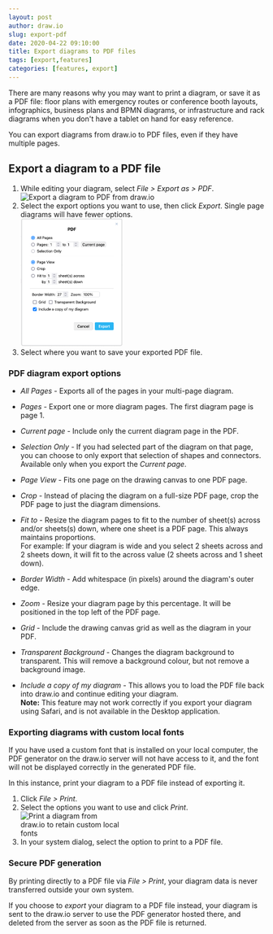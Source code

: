 ```yaml
---
layout: post
author: draw.io
slug: export-pdf
date: 2020-04-22 09:10:00
title: Export diagrams to PDF files
tags: [export,features]
categories: [features, export]
---
```


There are many reasons why you may want to print a diagram, or save it as a PDF file: floor plans with emergency routes or conference booth layouts, infographics, business plans and BPMN diagrams, or infrastructure and rack diagrams when you don't have a tablet on hand for easy reference.

You can export diagrams from draw.io to PDF files, even if they have multiple pages.

## Export a diagram to a PDF file

1. While editing your diagram, select _File > Export as > PDF_.
<br /><img src="/assets/img/blog/export-pdf.png" style="width=100%;max-width:400px;height:auto;" alt="Export a diagram to PDF from draw.io">
1. Select the export options you want to use, then click _Export_. Single page diagrams will have fewer options.
<br /><img src="/assets/img/blog/export-pdf-options.png" style="width=100%;max-width:200px;height:auto;" alt="The options available when exporting your diagram as a PDF file">
1. Select where you want to save your exported PDF file.

### PDF diagram export options

   * _All Pages_ - Exports all of the pages in your multi-page diagram. 

   * _Pages_ - Export one or more diagram pages. The first diagram page is page 1.

   * _Current page_ - Include only the current diagram page in the PDF.

   * _Selection Only_ - If you had selected part of the diagram on that page, you can choose to only export that selection of shapes and connectors. Available only when you export the _Current page_.

   * _Page View_ - Fits one page on the drawing canvas to one PDF page.

   * _Crop_ - Instead of placing the diagram on a full-size PDF page, crop the PDF page to just the diagram dimensions. 

   * _Fit to_ - Resize the diagram pages to fit to the number of sheet(s) across and/or sheets(s) down, where one sheet is a PDF page. This always maintains proportions. <br />For example: If your diagram is wide and you select 2 sheets across and 2 sheets down, it will fit to the across value (2 sheets across and 1 sheet down).

   * _Border Width_ - Add whitespace (in pixels) around the diagram's outer edge. 

   * _Zoom_ - Resize your diagram page by this percentage. It will be positioned in the top left of the PDF page. 

   * _Grid_ - Include the drawing canvas grid as well as the diagram in your PDF.

   * _Transparent Background_ - Changes the diagram background to transparent. This will remove a background colour, but not remove a background image.

   * _Include a copy of my diagram_ - This allows you to load the PDF file back into draw.io and continue editing your diagram. 
  <br />**Note:** This feature may not work correctly if you export your diagram using Safari, and is not available in the Desktop application.

### Exporting diagrams with custom local fonts

If you have used a custom font that is installed on your local computer, the PDF generator on the draw.io server will not have access to it, and the font will not be displayed correctly in the generated PDF file.

In this instance, print your diagram to a PDF file instead of exporting it.

1. Click _File > Print_.
2. Select the options you want to use and click _Print_.
<br /><img src="/assets/img/blog/print-diagram-options.png" style="width=100%;max-width:200px;height:auto;" alt="Print a diagram from draw.io to retain custom local fonts">
3. In your system dialog, select the option to print to a PDF file.

### Secure PDF generation

By printing directly to a PDF file via _File > Print_, your diagram data is never transferred outside your own system.

If you choose to _export_ your diagram to a PDF file instead, your diagram is sent to the draw.io server to use the PDF generator hosted there, and deleted from the server as soon as the PDF file is returned.
